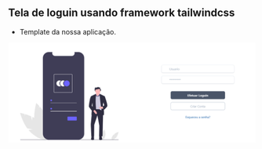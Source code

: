 ## Tela de loguin usando framework tailwindcss

- Template da nossa aplicação.

![template](src/img/template.png)